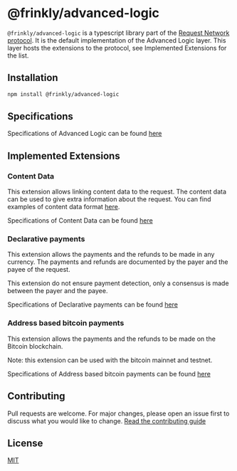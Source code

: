 # @frinkly/advanced-logic

`@frinkly/advanced-logic` is a typescript library part of the [Request Network protocol](https://github.com/RequestNetwork/requestNetwork).
It is the default implementation of the Advanced Logic layer. This layer hosts the extensions to the protocol, see Implemented Extensions for the list.

## Installation

```bash
npm install @frinkly/advanced-logic
```

## Specifications

Specifications of Advanced Logic can be found [here](/packages/advanced-logic/specs/advanced-logic-specs-0.1.0.md)

## Implemented Extensions

### Content Data

This extension allows linking content data to the request. The content data can be used to give extra information about the request. You can find examples of content data format [here](/packages/data-format).

Specifications of Content Data can be found [here](/packages/advanced-logic/specs/content-data-0.1.0.md)

### Declarative payments

This extension allows the payments and the refunds to be made in any currency.
The payments and refunds are documented by the payer and the payee of the request.

This extension do not ensure payment detection, only a consensus is made between the payer and the payee.

Specifications of Declarative payments can be found [here](/packages/advanced-logic/specs/payment-network-any-declarative-0.1.0.md)

### Address based bitcoin payments

This extension allows the payments and the refunds to be made on the Bitcoin blockchain.

Note: this extension can be used with the bitcoin mainnet and testnet.

Specifications of Address based bitcoin payments can be found [here](/packages/advanced-logic/specs/payment-network-btc-address-based-0.1.0.md)

## Contributing

Pull requests are welcome. For major changes, please open an issue first to discuss what you would like to change.
[Read the contributing guide](/CONTRIBUTING.md)

## License

[MIT](/LICENSE)
